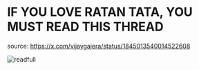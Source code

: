 # IF YOU LOVE RATAN TATA, YOU MUST READ THIS THREAD

source: https://x.com/vijaygajera/status/1845013540014522608

![readfull](./img/RatanTataExpose.png)

